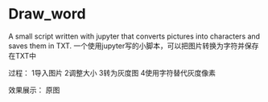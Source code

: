 # Draw_word
A small script written with jupyter that converts pictures into characters and saves them in TXT.
一个使用jupyter写的小脚本，可以把图片转换为字符并保存在TXT中


过程：
1导入图片 2调整大小 3转为灰度图 4使用字符替代灰度像素

效果展示：
原图
